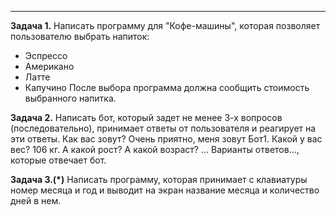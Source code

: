 

_____________________________

**Задача 1.**
Написать программу для "Кофе-машины", которая позволяет пользователю выбрать напиток:
- Эспрессо
- Американо
- Латте
- Капучино
После выбора программа должна сообщить стоимость выбранного напитка.

**Задача 2.**
Написать бот, который задет не менее 3-х вопросов (последовательно), принимает ответы от пользователя
и реагирует на эти ответы.
Как вас зовут? 
Очень приятно, меня зовут Бот1.
Какой у вас вес?
106 кг.
А какой рост?
А какой возраст?
...
Варианты ответов..., которые отвечает бот.


**Задача 3.(*)**
Написать программу, которая принимает с клавиатуры номер месяца и год и выводит на экран название месяца
и количество дней в нем.


